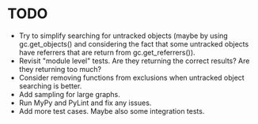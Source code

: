 # TODO

* Try to simplify searching for untracked objects (maybe by using gc.get_objects() and
  considering the fact that some untracked objects have referrers that are return from
  gc.get_referrers()).
* Revisit "module level" tests. Are they returning the correct results? Are they returning
  too much?
* Consider removing functions from exclusions when untracked object searching is better.
* Add sampling for large graphs.
* Run MyPy and PyLint and fix any issues.
* Add more test cases. Maybe also some integration tests.

